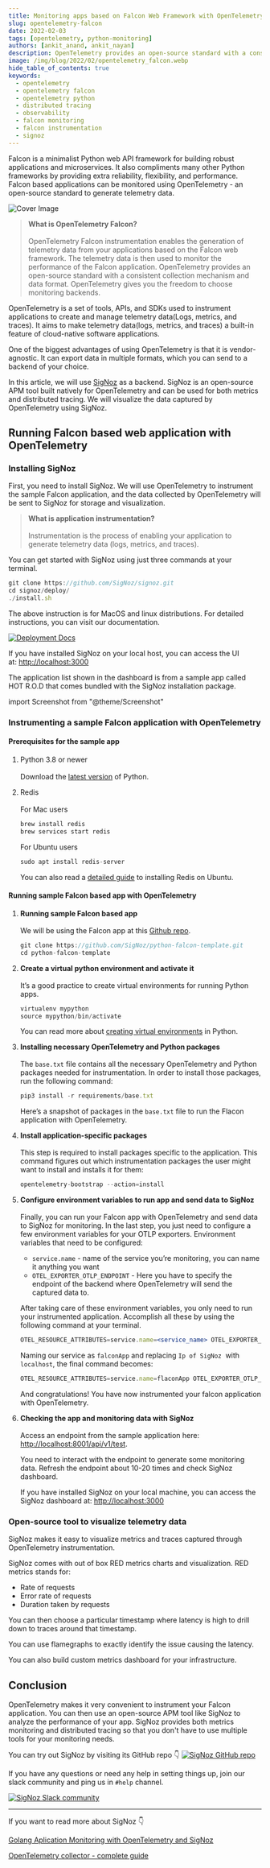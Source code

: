 ```yaml
---
title: Monitoring apps based on Falcon Web Framework with OpenTelemetry
slug: opentelemetry-falcon
date: 2022-02-03
tags: [opentelemetry, python-monitoring]
authors: [ankit_anand, ankit_nayan]
description: OpenTelemetry provides an open-source standard with a consistent collection mechanism and data format. In this article, learn how to set up monitoring for a Falcon based web application using OpenTelemetry.
image: /img/blog/2022/02/opentelemetry_falcon.webp
hide_table_of_contents: true
keywords:
  - opentelemetry
  - opentelemetry falcon
  - opentelemetry python
  - distributed tracing
  - observability
  - falcon monitoring
  - falcon instrumentation
  - signoz
---
```

<head>
  <link rel="canonical" href="https://signoz.io/blog/opentelemetry-falcon/"/>
</head>

Falcon is a minimalist Python web API framework for building robust applications and microservices. It also compliments many other Python frameworks by providing extra reliability, flexibility, and performance. Falcon based applications can be monitored using OpenTelemetry - an open-source standard to generate telemetry data.

<!--truncate-->

![Cover Image](/img/blog/2022/02/opentelemetry_falcon.webp)

> **What is OpenTelemetry Falcon?**<br></br>
> OpenTelemetry Falcon instrumentation enables the generation of telemetry data from your applications based on the Falcon web framework. The telemetry data is then used to monitor the performance of the Falcon application. OpenTelemetry provides an open-source standard with a consistent collection mechanism and data format. OpenTelemetry gives you the freedom to choose monitoring backends.

OpenTelemetry is a set of tools, APIs, and SDKs used to instrument applications to create and manage telemetry data(Logs, metrics, and traces). It aims to make telemetry data(logs, metrics, and traces) a built-in feature of cloud-native software applications.

One of the biggest advantages of using OpenTelemetry is that it is vendor-agnostic. It can export data in multiple formats, which you can send to a backend of your choice.

In this article, we will use [SigNoz](https://signoz.io/) as a backend. SigNoz is an open-source APM tool built natively for OpenTelemetry and can be used for both metrics and distributed tracing. We will visualize the data captured by OpenTelemetry using SigNoz.

## Running Falcon based web application with OpenTelemetry

### Installing SigNoz

First, you need to install SigNoz. We will use OpenTelemetry to instrument the sample Falcon application, and the data collected by OpenTelemetry will be sent to SigNoz for storage and visualization.

> **What is application instrumentation?**<br></br>
> Instrumentation is the process of enabling your application to generate telemetry data (logs, metrics, and traces).

You can get started with SigNoz using just three commands at your terminal.

``` jsx
git clone https://github.com/SigNoz/signoz.git
cd signoz/deploy/
./install.sh
```

The above instruction is for MacOS and linux distributions. For detailed instructions, you can visit our documentation.

[![Deployment Docs](/img/blog/common/deploy_docker_documentation.webp)](https://signoz.io/docs/deployment/docker/?utm_source=blog&utm_medium=opentelemetry_django)

If you have installed SigNoz on your local host, you can access the UI at: [http://localhost:3000](http://localhost:3000/application)

The application list shown in the dashboard is from a sample app called HOT R.O.D that comes bundled with the SigNoz installation package.

import Screenshot from "@theme/Screenshot"

<Screenshot
   alt="SigNoz dashboard showing application list"
   height={500}
   src="/img/blog/2021/08/signoz_dashboard_hc.webp"
   title="SigNoz Dashboard"
   width={700}
/>

### Instrumenting a sample Falcon application with OpenTelemetry

#### Prerequisites for the sample app

1. Python 3.8 or newer<br></br>
   Download the [latest version](https://www.python.org/downloads/) of Python.

2. Redis<br></br>
   For Mac users
   ```jsx
   brew install redis
   brew services start redis
   ```
   
   For Ubuntu users
   ```jsx
   sudo apt install redis-server
   ```
   
   You can also read a [detailed guide](https://www.digitalocean.com/community/tutorials/how-to-install-and-secure-redis-on-ubuntu-18-04) to installing Redis on Ubuntu.

#### Running sample Falcon based app with OpenTelemetry

1. **Running sample Falcon based app**<br></br>
   We will be using the Falcon app at this [Github repo](https://github.com/SigNoz/python-falcon-template).

   ```jsx
   git clone https://github.com/SigNoz/python-falcon-template.git
   cd python-falcon-template
   ```

2. **Create a virtual python environment and activate it**<br></br>
   It’s a good practice to create virtual environments for running Python apps.

   ```jsx
   virtualenv mypython
   source mypython/bin/activate
   ```

   You can read more about [creating virtual environments](https://uoa-eresearch.github.io/eresearch-cookbook/recipe/2014/11/26/python-virtual-env/) in Python.

3. **Installing necessary OpenTelemetry and Python packages**<br></br>
   The `base.txt` file contains all the necessary OpenTelemetry and Python packages needed for instrumentation. In order to install those packages, run the following command:

   ```jsx
   pip3 install -r requirements/base.txt
   ```
   Here’s a snapshot of packages in the `base.txt` file to run the Flacon application with OpenTelemetry.
   <Screenshot
   alt="Python packages required for the application"
   height={290}
   src="/img/blog/2022/02/opentelemetry_python_packages.png"
   width={500}
   />

4. **Install application-specific packages**<br></br>
   This step is required to install packages specific to the application. This command figures out which instrumentation packages the user might want to install and installs it for them:
   ```jsx
   opentelemetry-bootstrap --action=install
   ```

5. **Configure environment variables to run app and send data to SigNoz**<br></br>
   Finally, you can run your Falcon app with OpenTelemetry and send data to SigNoz for monitoring. In the last step, you just need to configure a few environment variables for your OTLP exporters. Environment variables that need to be configured:

   - `service.name` - name of the service you’re monitoring, you can name it anything you want
   - `OTEL_EXPORTER_OTLP_ENDPOINT` - Here you have to specify the endpoint of the backend where OpenTelemetry will send the captured data to.

   After taking care of these environment variables, you only need to run your instrumented application. Accomplish all these by using the following command at your terminal.

   ```jsx
   OTEL_RESOURCE_ATTRIBUTES=service.name=<service_name> OTEL_EXPORTER_OTLP_ENDPOINT="http://<IP of SigNoz>:4317" opentelemetry-instrument gunicorn src.app -b 0.0.0.0:8001
   ```

   Naming our service as `falconApp` and replacing `Ip of SigNoz`  with `localhost`, the final command becomes:

   ```jsx
   OTEL_RESOURCE_ATTRIBUTES=service.name=flaconApp OTEL_EXPORTER_OTLP_ENDPOINT="http://localhost:4317" opentelemetry-instrument gunicorn src.app -b 0.0.0.0:8001
   ```
   And congratulations! You have now instrumented your falcon application with OpenTelemetry.

6. **Checking the app and monitoring data with SigNoz**<br></br>
   Access an endpoint from the sample application here: [http://localhost:8001/api/v1/test](http://localhost:8001/api/v1/test).
   
   You need to interact with the endpoint to generate some monitoring data. Refresh the endpoint about 10-20 times and check SigNoz dashboard.
   
   If you have installed SigNoz on your local machine, you can access the SigNoz dashboard at: [http://localhost:3000](http://localhost:3000)

<Screenshot
   alt="Falcon based application monitored on SigNoz dashboard"
   height={500}
   src="/img/blog/2022/02/falcon_app_monitored.webp"
   title="You will find the Falcon application in the list of applications monitored on SigNoz dashboard. The other applications are from a sample app that comes loaded with SigNoz."
   width={700}
/>

### Open-source tool to visualize telemetry data
SigNoz makes it easy to visualize metrics and traces captured through OpenTelemetry instrumentation.

SigNoz comes with out of box RED metrics charts and visualization. RED metrics stands for:

- Rate of requests
- Error rate of requests
- Duration taken by requests

<Screenshot
    alt="SigNoz charts and metrics"
    height={500}
    src="/img/blog/common/signoz_charts_application_metrics.webp"
    title="Measure things like application latency, requests per sec, error percentage and see your top endpoints with SigNoz."
    width={700}
/>

You can then choose a particular timestamp where latency is high to drill down to traces around that timestamp.

<Screenshot
    alt="List of traces on SigNoz dashboard"
    height={500}
    src="/img/blog/common/signoz_list_of_traces_hc.webp"
    title="View of traces at a particular timestamp"
    width={700}
/>

You can use flamegraphs to exactly identify the issue causing the latency.

<Screenshot
    alt="Flamegraphs used to visualize spans of distributed tracing in SigNoz UI"
    height={500}
    src="/img/blog/common/signoz_flamegraphs.webp"
    title="View of traces at a particular timestamp"
    width={700}
/>

You can also build custom metrics dashboard for your infrastructure.

<Screenshot
    alt="Custom metrics dashboard"
    height={500}
    src="/img/blog/common/signoz_custom_dashboard-min.webp"
    title="You can also build a custom metrics dashboard for your infrastructure"
    width={700}
/>

## Conclusion
OpenTelemetry makes it very convenient to instrument your Falcon application. You can then use an open-source APM tool like SigNoz to analyze the performance of your app. SigNoz provides both metrics monitoring and distributed tracing so that you don't have to use multiple tools for your monitoring needs.

You can try out SigNoz by visiting its GitHub repo 👇
[![SigNoz GitHub repo](/img/blog/common/signoz_github.webp)](https://github.com/SigNoz/signoz)

If you have any questions or need any help in setting things up, join our slack community and ping us in `#help` channel.

[![SigNoz Slack community](/img/blog/common/join_slack_cta.png)](https://bit.ly/signoz-slack)

---

If you want to read more about SigNoz 👇

[Golang Aplication Monitoring with OpenTelemetry and SigNoz](https://signoz.io/opentelemetry/go/)

[OpenTelemetry collector - complete guide](https://signoz.io/blog/opentelemetry-collector-complete-guide/)



